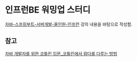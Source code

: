 # 인프런BE 워밍업 스터디
[자바-스프링부트-서버개발-올인원-인프런](https://www.inflearn.com/course/lecture?courseSlug=%EC%9E%90%EB%B0%94-%EC%8A%A4%ED%94%84%EB%A7%81%EB%B6%80%ED%8A%B8-%EC%84%9C%EB%B2%84%EA%B0%9C%EB%B0%9C-%EC%98%AC%EC%9D%B8%EC%9B%90&unitId=208208) 강의 내용을 바탕으로 작성함.

## 참고
[자바 개발자를 위한 코틀린 입문_코틀린에서 람다를 다루는 방법](https://www.inflearn.com/course/lecture?courseSlug=java-to-kotlin&unitId=110633)
